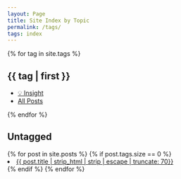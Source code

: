 ```yaml
---
layout: Page
title: Site Index by Topic
permalink: /tags/
tags: index
---
```


{% for tag in site.tags %}
<h2 id="{{ tag | first }}">{{ tag | first }}</h2>
<ul class="">
<li>
  <a href="/insight?topic={{ tag | first | split: '-' | join: ' ' | url_encode }}">💡 Insight</a>
</li>
<li>
  <a href="/search?q=%27{{ tag | first }}&keys=tags">All Posts</a>
</li>
</ul>
{% endfor %}
<h2 id="untagged">Untagged</h2>
{% for post in site.posts %}
{% if post.tags.size == 0 %}
  <li style=""><a href="{{post.url}}">
    {{ post.title | strip_html | strip | escape | truncate: 70}}
  </a></li>
{% endif %}
{% endfor %}

